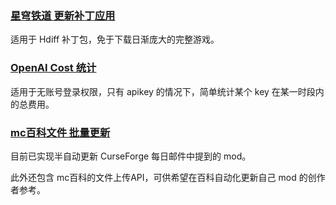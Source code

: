### [星穹铁道 更新补丁应用](https://github.com/sxjeru/Utility-Scripts/tree/main/StarRail-hdiff-update)
适用于 Hdiff 补丁包，免于下载日渐庞大的完整游戏。

### [OpenAI Cost 统计](https://github.com/sxjeru/Utility-Scripts/tree/main/openai-apikey-cost)
适用于无账号登录权限，只有 apikey 的情况下，简单统计某个 key 在某一时段内的总费用。

### [mc百科文件 批量更新](https://github.com/sxjeru/Utility-Scripts/tree/main/mcmod-auto-upload)
目前已实现半自动更新 CurseForge 每日邮件中提到的 mod。

此外还包含 mc百科的文件上传API，可供希望在百科自动化更新自己 mod 的创作者参考。
